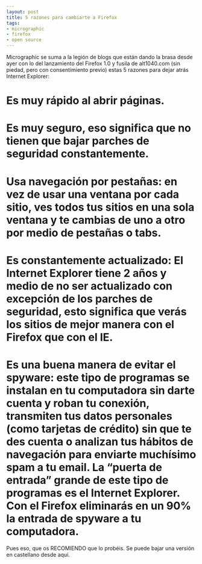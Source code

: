 ```yaml
---
layout: post
title: 5 razones para cambiarte a Firefox
tags:
- micrographic
- firefox
- open source
---
```

Micrographic se suma a la legión de blogs que están dando la brasa desde ayer con lo del lanzamiento del Firefox 1.0 y fusila de alt1040.com (sin piedad, pero con consentimiento previo) estas 5 razones para dejar atrás Internet Explorer:

# Es muy rápido al abrir páginas.
# Es muy seguro, eso significa que no tienen que bajar parches de seguridad constantemente.
# Usa navegación por pestañas: en vez de usar una ventana por cada sitio, ves todos tus sitios en una sola ventana y te cambias de uno a otro por medio de pestañas o tabs.
# Es constantemente actualizado: El Internet Explorer tiene 2 años y medio de no ser actualizado con excepción de los parches de seguridad, esto significa que verás los sitios de mejor manera con el Firefox que con el IE.
# Es una buena manera de evitar el spyware: este tipo de programas se instalan en tu computadora sin darte cuenta y roban tu conexión, transmiten tus datos personales (como tarjetas de crédito) sin que te des cuenta o analizan tus hábitos de navegación para enviarte muchísimo spam a tu email. La “puerta de entrada” grande de este tipo de programas es el Internet Explorer. Con el Firefox eliminarás en un 90% la entrada de spyware a tu computadora.

Pues eso, que os RECOMIENDO que lo probéis. Se puede bajar una versión en castellano desde aquí.
